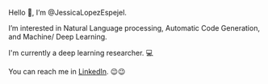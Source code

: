 Hello 👋, I’m @JessicaLopezEspejel. 

I’m interested in Natural Language processing, Automatic Code Generation, and Machine/ Deep Learning.

I'm currently a deep learning researcher. 💻

You can reach me in [LinkedIn](https://www.linkedin.com/in/jessicalopezespejel/). 😉😉
